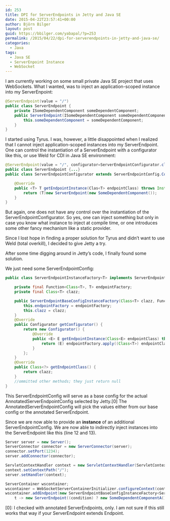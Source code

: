 ```yaml
---
id: 253
title: DPI for ServerEndpoints in Jetty and Java SE
date: 2015-04-22T23:57:41+00:00
author: Björn Bilger
layout: post
guid: https://bbilger.com/yabapal/?p=253
permalink: /2015/04/22/dpi-for-serverendpoints-in-jetty-and-java-se/
categories:
  - Java
tags:
  - Java SE
  - ServerEnpoint Instance
  - WebSocket
---
```

I am currently working on some small private Java SE project that uses WebSockets. What I wanted, was to inject an application-scoped instance into my ServerEnpoint:

``` java
@ServerEndpoint(value = "/")
public class ServerEndpoint {
	private ISomeDependentComponent someDependentComponent;
	public ServerEndpoint(ISomeDependentComponent someDependentComponent) {
		this.someDependentComponent = someDependentComponent;
	}
}
```

I started using Tyrus. I was, however, a little disappointed when I realized that I cannot inject application-scoped instances into my ServerEndpoint. One can control the instantiation of a ServerEndpoint with a configurator like this, or use Weld for CDI in Java SE environment:

<!--more-->

``` java
@ServerEndpoint(value = "/", configurator=ServerEndpointConfigurator.class)
public class ServerEndpoint {...}
public class ServerEndpointConfigurator extends ServerEndpointConfig.Configurator {

    @Override
    public <T> T getEndpointInstance(Clas<T> endpointClass) throws InstantiationException {
        return (T)new ServerEndpoint(new SomeDependentComponent());
    }
}
```

But again, one does not have any control over the instantiation of the ServerEndpointConfigurator. So yes, one can inject something but only in case you know what instance to inject at compile time, or one introduces some other fancy mechanism like a static provider.

Since I lost hope in finding a proper solution for Tyrus and didn&#8217;t want to use Weld (total overkill), I decided to give Jetty a try.

After some time digging around in Jetty&#8217;s code, I finally found some solution.

We just need some ServerEndpointConfig:

``` java
public class ServerEndpointInstanceFactory<T> implements ServerEndpointConfig {

	private final Function<Class<T>, T> endpointFactory;
	private final Class<T> clazz;

	public ServerEndpointBaseConfigInstanceFactory(Class<T> clazz, Function<Class<T>, T> endpointFactory) {
		this.endpointFactory = endpointFactory;
		this.clazz = clazz;
	}
	@Override
	public Configurator getConfigurator() {
		return new Configurator() {
			@Override
	        public <E> E getEndpointInstance(Class<E> endpointClass) throws InstantiationException {
				return (E) endpointFactory.apply((Class<T>) endpointClass);
	        }
		};
	}
	@Override
	public Class<?> getEndpointClass() {
		return clazz;
	}
	//ommitted other methods; they just return null
}
```

This ServerEndpointConfig will serve as a base config for the actual AnnotatedServerEndpointConfig selected by Jetty.[0] The AnnotatedServerEndpointConfig will pick the values either from our base config or the annotated ServerEndpoint.

Since we are now able to provide an **instance** of an additional ServerEndpointConfig. We are now able to indirectly inject instances into the ServerEndpoint like this (line 12 and 13).

``` java
Server server = new Server();
ServerConnector connector = new ServerConnector(server);
connector.setPort(1234);
server.addConnector(connector);

ServletContextHandler context = new ServletContextHandler(ServletContextHandler.SESSIONS);
context.setContextPath("/");
server.setHandler(context);

ServerContainer wscontainer;
wscontainer = WebSocketServerContainerInitializer.configureContext(context);
wscontainer.addEndpoint(new ServerEndpointBaseConfigInstanceFactory<ServerEndpoint>(ServerEndpoint.class,
	t -> new ServerEndpoint((condition) ? new SomeDependentComponentA() : new SomeDependentComponentB())));
```

[0]: I checked with annotated ServerEndpoints, only. I am not sure if this still works that way if your ServerEndpoint extends Endpoint.